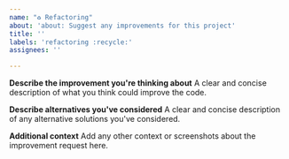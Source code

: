 ```yaml
---
name: "♻️ Refactoring"
about: 'about: Suggest any improvements for this project'
title: ''
labels: 'refactoring :recycle:'
assignees: ''

---
```


**Describe the improvement you're thinking about**
A clear and concise description of what you think could improve the code.

**Describe alternatives you've considered**
A clear and concise description of any alternative solutions you've considered.

**Additional context**
Add any other context or screenshots about the improvement request here.

